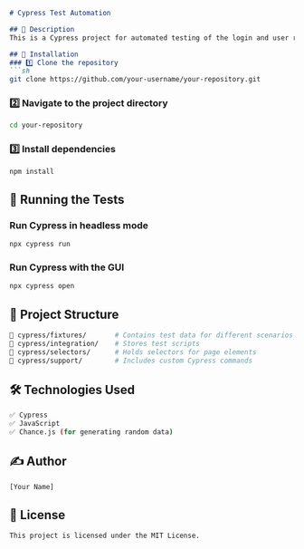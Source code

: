```md
# Cypress Test Automation

## 📌 Description
This is a Cypress project for automated testing of the login and user registration functionality. The tests validate the user authentication process, including successful login, incorrect login attempts, and user registration.

## 🚀 Installation
### 1️⃣ Clone the repository
```sh
git clone https://github.com/your-username/your-repository.git
```
### 2️⃣ Navigate to the project directory
```sh
cd your-repository
```
### 3️⃣ Install dependencies
```sh
npm install
```

## 🏃 Running the Tests
### Run Cypress in headless mode
```sh
npx cypress run
```
### Run Cypress with the GUI
```sh
npx cypress open
```

## 📂 Project Structure
```sh
📁 cypress/fixtures/       # Contains test data for different scenarios
📁 cypress/integration/    # Stores test scripts
📁 cypress/selectors/      # Holds selectors for page elements
📁 cypress/support/        # Includes custom Cypress commands
```

## 🛠 Technologies Used
```sh
✅ Cypress
✅ JavaScript
✅ Chance.js (for generating random data)
```

## ✍️ Author
```sh
[Your Name]
```

## 📜 License
```sh
This project is licensed under the MIT License.
```
```

